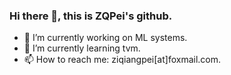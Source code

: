 ### Hi there 👋, this is ZQPei's github.

- 🔭 I’m currently working on ML systems.
- 🌱 I’m currently learning tvm.
- 📫 How to reach me: ziqiangpei[at]foxmail.com.

<!--
**ZQPei/ZQPei** is a ✨ _special_ ✨ repository because its `README.md` (this file) appears on your GitHub profile.

Here are some ideas to get you started:

- 🔭 I’m currently working on ...
- 🌱 I’m currently learning ...
- 👯 I’m looking to collaborate on ...
- 🤔 I’m looking for help with ...
- 💬 Ask me about ...
- 📫 How to reach me: ...
- 😄 Pronouns: ...
- ⚡ Fun fact: ...
-->
